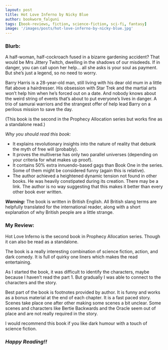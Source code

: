 ```yaml
---
layout: post
title: Hot Love Inferno by Nicky Blue
author: bookworm_falguni
tags: [book-reviews, fiction, science-fiction, sci-fi, fantasy]
image: '/images/posts/hot-love-inferno-by-nicky-blue.jpg'
---
```

### **Blurb:**
A half-woman, half-cockroach fused in a bizarre gardening accident? That would be Mrs Jittery Twitch, dwelling in the shadows of our misdeeds. If in danger, you can call upon her help… all she asks is your soul as payment. But she’s just a legend, so no need to worry.

Barry Harris is a 28-year-old man, still living with his dear old mum in a little flat above a hairdresser. His obsession with Star Trek and the martial arts won’t help him when he’s forced out on a date.
And nobody knows about the weird string of events that’s about to put everyone’s lives in danger. A trio of samurai warriors and the strangest offer of help lead Barry on a perilous mission to save the day.

(This book is the second in the Prophecy Allocation series but works fine as a standalone read.)

*Why you should read this book:*

- It explains revolutionary insights into the nature of reality that debunk the myth of free will (probably).
- It proves the multiverse has only two parallel universes (depending on your criteria for what makes up proof).
- It contains 50% extra innuendo-based gags than Book One in the series. Some of them might be considered funny (again this is relative).
- The author achieved a heightened dynamic tension not found in other books. He was heavily constipated during its creation. There may be a link. The author is no way suggesting that this makes it better than every other book ever written. 

***Warning:*** The book is written in British English. All British slang terms are helpfully translated for the international reader, along with a short explanation of why British people are a little strange. 

### **My Review:**

Hot Love Inferno is the second book in Prophecy Allocation series. Though it can also be read as a standalone.

The book is a really interesting combination of science fiction, action, and dark comedy. It is full of quirky one liners which makes the read entertaining.

As I started the book, it was difficult to identify the characters, maybe because I haven’t read the part 1. But gradually I was able to connect to the characters and the story.

Best part of the book is footnotes provided by author. It is funny and works as a bonus material at the end of each chapter.
It is a fast paced story. Scenes take place one after other making some scenes a bit unclear. Some scenes and characters like Bertie Backwards and the Oracle seem out of place and are not really required in  the story. 

I would recommend this book if you like dark humour with a touch of science fiction.

### ***Happy Reading!!***
